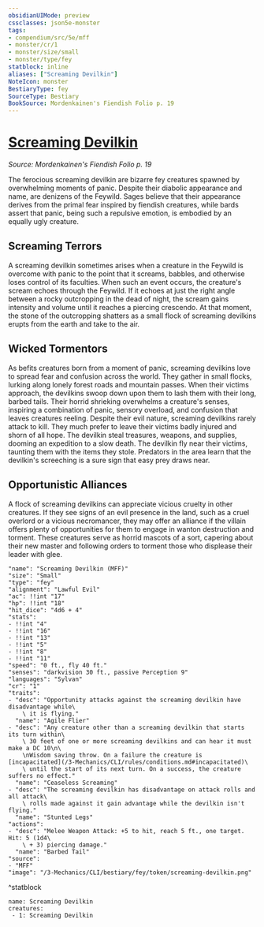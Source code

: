 ```yaml
---
obsidianUIMode: preview
cssclasses: json5e-monster
tags:
- compendium/src/5e/mff
- monster/cr/1
- monster/size/small
- monster/type/fey
statblock: inline
aliases: ["Screaming Devilkin"]
NoteIcon: monster
BestiaryType: fey
SourceType: Bestiary
BookSource: Mordenkainen's Fiendish Folio p. 19
---
```

# [Screaming Devilkin](3-Mechanics\CLI\bestiary\fey/screaming-devilkin-mff.md)
*Source: Mordenkainen's Fiendish Folio p. 19*  

The ferocious screaming devilkin are bizarre fey creatures spawned by overwhelming moments of panic. Despite their diabolic appearance and name, are denizens of the Feywild. Sages believe that their appearance derives from the primal fear inspired by fiendish creatures, while bards assert that panic, being such a repulsive emotion, is embodied by an equally ugly creature.

## Screaming Terrors

A screaming devilkin sometimes arises when a creature in the Feywild is overcome with panic to the point that it screams, babbles, and otherwise loses control of its faculties. When such an event occurs, the creature's scream echoes through the Feywild. If it echoes at just the right angle between a rocky outcropping in the dead of night, the scream gains intensity and volume until it reaches a piercing crescendo. At that moment, the stone of the outcropping shatters as a small flock of screaming devilkins erupts from the earth and take to the air.

## Wicked Tormentors

As befits creatures born from a moment of panic, screaming devilkins love to spread fear and confusion across the world. They gather in small flocks, lurking along lonely forest roads and mountain passes. When their victims approach, the devilkins swoop down upon them to lash them with their long, barbed tails. Their horrid shrieking overwhelms a creature's senses, inspiring a combination of panic, sensory overload, and confusion that leaves creatures reeling. Despite their evil nature, screaming devilkins rarely attack to kill. They much prefer to leave their victims badly injured and shorn of all hope. The devilkin steal treasures, weapons, and supplies, dooming an expedition to a slow death. The devilkin fly near their victims, taunting them with the items they stole. Predators in the area learn that the devilkin's screeching is a sure sign that easy prey draws near.

## Opportunistic Alliances

A flock of screaming devilkins can appreciate vicious cruelty in other creatures. If they see signs of an evil presence in the land, such as a cruel overlord or a vicious necromancer, they may offer an alliance if the villain offers plenty of opportunities for them to engage in wanton destruction and torment. These creatures serve as horrid mascots of a sort, capering about their new master and following orders to torment those who displease their leader with glee.

```statblock
"name": "Screaming Devilkin (MFF)"
"size": "Small"
"type": "fey"
"alignment": "Lawful Evil"
"ac": !!int "17"
"hp": !!int "18"
"hit_dice": "4d6 + 4"
"stats":
- !!int "4"
- !!int "16"
- !!int "13"
- !!int "5"
- !!int "8"
- !!int "11"
"speed": "0 ft., fly 40 ft."
"senses": "darkvision 30 ft., passive Perception 9"
"languages": "Sylvan"
"cr": "1"
"traits":
- "desc": "Opportunity attacks against the screaming devilkin have disadvantage while\
    \ it is flying."
  "name": "Agile Flier"
- "desc": "Any creature other than a screaming devilkin that starts its turn within\
    \ 30 feet of one or more screaming devilkins and can hear it must make a DC 10\n\
    \nWisdom saving throw. On a failure the creature is [incapacitated](/3-Mechanics/CLI/rules/conditions.md#incapacitated)\
    \ until the start of its next turn. On a success, the creature suffers no effect."
  "name": "Ceaseless Screaming"
- "desc": "The screaming devilkin has disadvantage on attack rolls and all attack\
    \ rolls made against it gain advantage while the devilkin isn't flying."
  "name": "Stunted Legs"
"actions":
- "desc": "Melee Weapon Attack: +5 to hit, reach 5 ft., one target. Hit: 5 (1d4\
    \ + 3) piercing damage."
  "name": "Barbed Tail"
"source":
- "MFF"
"image": "/3-Mechanics/CLI/bestiary/fey/token/screaming-devilkin.png"
```
^statblock

```encounter-table
name: Screaming Devilkin
creatures:
 - 1: Screaming Devilkin
```